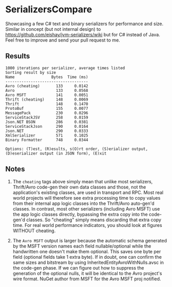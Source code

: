 SerializersCompare
==================
Showcasing a few C# text and binary serializers for performance and size. Similar in concept (but not internal design) to https://github.com/eishay/jvm-serializers/wiki but for C# instead of Java. Feel free to improve and send your pull request to me.

Results
-------

	1000 iterations per serializer, average times listed
	Sorting result by size
	Name                Bytes  Time (ms)
	------------------------------------
	Avro (cheating)       133     0.0142
	Avro                  133     0.0568
	Avro MSFT             141     0.0051
	Thrift (cheating)     148     0.0069
	Thrift                148     0.1470
	ProtoBuf              155     0.0077
	MessagePack           230     0.0296
	ServiceStackJSV       258     0.0159
	Json.NET BSON         286     0.0381
	ServiceStackJson      290     0.0164
	Json.NET              290     0.0333
	XmlSerializer         571     0.1025
	Binary Formatter      748     0.0344

	Options: (T)est, (R)esults, s(O)rt order, (S)erializer output, (D)eserializer output (in JSON form), (E)xit

Notes
-----
1. The `cheating` tags above simply mean that unlike most serializers, Thrift/Avro code-gen their own data classes and those, not the application's existing classes, are used in transport and RPC. Most real world projects will therefore see extra processing time to copy values from their internal app logic classes into the Thrift/Avro auto-gen'd classes. In contrast, most other serializers (including Avro MSFT) use the app logic classes directly, bypassing the extra copy into the code-gen'd classes. So "cheating" simply means discarding that extra copy time. For real world performance indicators, you should look at figures WITHOUT cheating.

2. The `Avro MSFT` output is larger because the automatic schema generated by the MSFT version names each field nullable/optional while the handwritten one doesn't make them optional. This saves one byte per field (optional fields take 1 extra byte). If in doubt, one can confirm the same sizes and bitstream by using InheritedEntityAvroWithNulls.avsc in the code-gen phase. If we can figure out how to suppress the generation of the optional nulls, it will be identical to the Avro project's wire format. NuGet author from MSFT for the Avro MSFT proj notified.